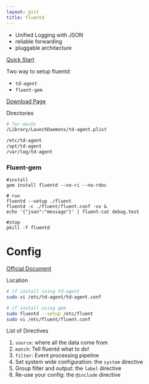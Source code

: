 ```yaml
---
layout: gist
title: fluentd
---
```


- Unified Logging with JSON
- reliable forwarding
- pluggable architecture

[Quick Start](https://docs.fluentd.org/v1.0/articles/quickstart)

Two way to setup fluentd:
- `td-agent`
- `fluent-gem`

[Download Page](https://www.fluentd.org/download)


Directories
```sh
# for macOs
/Library/LaunchDaemons/td-agent.plist

/etc/td-agent
/opt/td-agent
/var/log/td-agent
```

### Fluent-gem

```
#install
gem install fluentd --no-ri --no-rdoc

# run
fluentd --setup ./fluent
fluentd -c ./fluent/fluent.conf -vv &
echo '{"json":"message"}' | fluent-cat debug.test

#stop
pkill -f fluentd
```




# Config

[Official Document](https://docs.fluentd.org/v1.0/articles/config-file#(1)-%E2%80%9Csource%E2%80%9D:-where-all-the-data-come-from)

Location
```sh
# if install using td-agent
sudo vi /etc/td-agent/td-agent.conf

# if install using gem 
sudo fluentd --setup /etc/fluent
sudo vi /etc/fluent/fluent.conf
```

List of Directives
1. `source`: where all the data come from
2. `match`: Tell fluentd what to do!
3. `filter`: Event processing pipeline
4. Set system wide configuration: the `system` directive
5. Group filter and output: the `label` directive
6. Re-use your config: the `@include` directive
